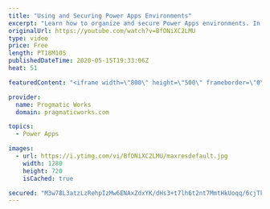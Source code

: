 ```yaml
---
title: "Using and Securing Power Apps Environments"
excerpt: "Learn how to organize and secure Power Apps environments. In this video, Brian shows you how to create a new environment for your dev, QA and production PowerApps applications. He also shows how to add users and secure the environment at a high level and how to turn on certain features.  Pragmatic Works"
originalUrl: https://youtube.com/watch?v=BfONiXC2LMU
type: video
price: Free
length: PT18M10S
publishedDateTime: 2020-05-15T19:33:06Z
heat: 51

featuredContent: "<iframe width=\"800\" height=\"500\" frameborder=\"0\" src=\"https://www.youtube.com/embed/BfONiXC2LMU\" allow=\"accelerometer; autoplay; encrypted-media; gyroscope; picture-in-picture\" allowfullscreen></iframe>"

provider:
  name: Progmatic Works
  domain: pragmaticworks.com

topics:
  - Power Apps

images:
  - url: https://i.ytimg.com/vi/BfONiXC2LMU/maxresdefault.jpg
    width: 1280
    height: 720
    isCached: true

secured: "M3w78L3atzLzRehpIzMw6ENAxZdxYK/dHs3+t7lh6t2nt7MmtHkUoqq/6cjTkjk3HtULvRhsu6/G34TxctmYUOdKuO/mM0MC2e8mCuuI57m97LeqNIqSMh8C9YVaff5BbqwT55K3OcbaLtI23IDXYmxCN2AAUG7o4Zv+VaJY3tk8tbq4ZW3RMNb2rHCXnw3F3/kiTLwJO4jgPsUDx+U8lMPssL5iUq67ts+u6NOlwPfDQCRC5bRcV+xEAO9LF4wnCc3/iGqrY36xaQBYQwZrzCBxXvXoPDccwnPq9C0Yy+2zPPz56TzcjpBbG0EEgCENzDoHLU99L89R0PAEC8blq/M6+zCrjTjFlvnV+9ZYyihhhT5uKZmMVgOLX1Hrdq2KdoSB7D0f/sfJbo01VfxxDRkAOJnWvYPSSdGwi0VJ+7c=;L3DQtd9G7Mg+Ot977YYJFA=="
---
```


